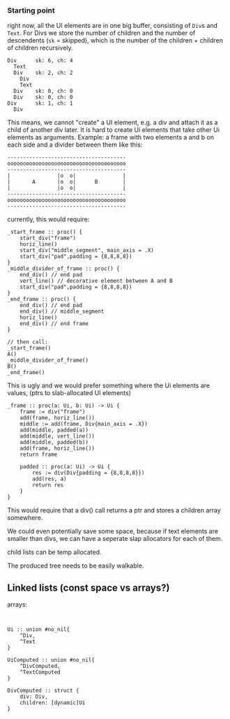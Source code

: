 ### Starting point

right now, all the UI elements are in one big buffer,
consisting of `Div`s and `Text`.
For Divs we store the number of children and
the number of descendents (`sk` = skipped), which is the number of the children + children of children recursively.

```
Div      sk: 6, ch: 4
  Text
  Div    sk: 2, ch: 2
    Div
    Text
  Div    sk: 0, ch: 0
  Div    sk: 0, ch: 0
Div      sk: 1, ch: 1
  Div
```

This means, we cannot "create" a UI element, e.g. a div and attach it as a child of another div later.
It is hard to create Ui elements that take other Ui elements as arguments.
Example: a frame with two elements a and b on each side and a divider between them like this:

```
--------------------------------------
oooooooooooooooooooooooooooooooooooooo
--------------------------------------
|               |o  o|               |
|       A       |o  o|      B        |
|               |o  o|               |
--------------------------------------
oooooooooooooooooooooooooooooooooooooo
--------------------------------------
```

currently, this would require:

```odin
_start_frame :: proc() {
    start_div("frame")
    horiz_line()
    start_div("middle_segment", main_axis = .X)
    start_div("pad",padding = {8,8,8,8})
}
_middle_divider_of_frame :: proc() {
    end_div() // end pad
    vert_line() // decorative element between A and B
    start_div("pad",padding = {8,8,8,8})
}
_end_frame :: proc() {
    end_div() // end pad
    end_div() // middle_segment
    horiz_line()
    end_div() // end frame
}

// then call:
_start_frame()
A()
_middle_divider_of_frame()
B()
_end_frame()
```

This is ugly and we would prefer something where the Ui elements are values, (ptrs to slab-allocated UI elements)

```odin
_frame :: proc(a: Ui, b: Ui) -> Ui {
    frame := div("frame")
    add(frame, horiz_line())
    middle := add(frame, Div{main_axis = .X})
    add(middle, padded(a))
    add(middle, vert_line())
    add(middle, padded(b))
    add(frame, horiz_line())
    return frame

    padded :: proc(a: Ui) -> Ui {
        res := div(Div{padding = {8,8,8,8}})
        add(res, a)
        return res
    }
}

```

This would require that a div() call returns a ptr and stores a children array somewhere.

We could even potentially save some space, because if text elements are smaller than divs, we can have a seperate slap allocators for each of them.

child lists can be temp allocated.

The produced tree needs to be easily walkable.

## Linked lists (const space vs arrays?)

arrays:

```odin


Ui :: union #no_nil{
    ^Div,
    ^Text
}

UiComputed :: union #no_nil{
    ^DivComputed,
    ^TextComputed
}

DivComputed :: struct {
    div: Div,
    children: [dynamic]Ui
}

```
